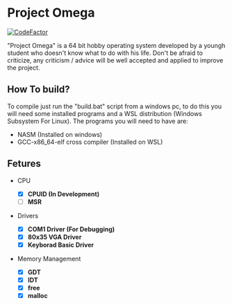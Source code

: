 # Project Omega
[![CodeFactor](https://www.codefactor.io/repository/github/squirlyfoxy/project_omega/badge/master?s=90de48178d3300c5523d37fc6a04a96a0c986420)](https://www.codefactor.io/repository/github/squirlyfoxy/project_omega/overview/master)

"Project Omega" is a 64 bit hobby operating system developed by a youngh student who doesn't know what to do with his life. Don't be afraid to criticize, any criticism / advice will be well accepted and applied to improve the project.

## How To build?

To compile just run the "build.bat" script from a windows pc, to do this you will need some installed programs and a WSL distribution (Windows Subsystem For Linux).
The programs you will need to have are:
* NASM (Installed on windows)
* GCC-x86_64-elf cross compiler (Installed on WSL)

## Fetures

* CPU

   * [x] <b>CPUID (In Development)</b>
   * [ ] <b>MSR</b>

* Drivers

   * [x] <b>COM1 Driver (For Debugging)</b>
   * [x] <b>80x35 VGA Driver</b>
   * [x] <b>Keyborad Basic Driver</b>

* Memory Management

   * [x] <b>GDT</b>
   * [x] <b>IDT</b>
   * [x] <b>free</b>
   * [x] <b>malloc</b>
